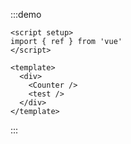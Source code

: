 :::demo

```vue
<script setup>
import { ref } from 'vue'
</script>

<template>
  <div>
    <Counter />
    <test />
  </div>
</template>
```
:::


